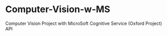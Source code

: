 # Computer-Vision-w-MS
Computer Vision Project with MicroSoft Cognitive Service (Oxford Project) API
